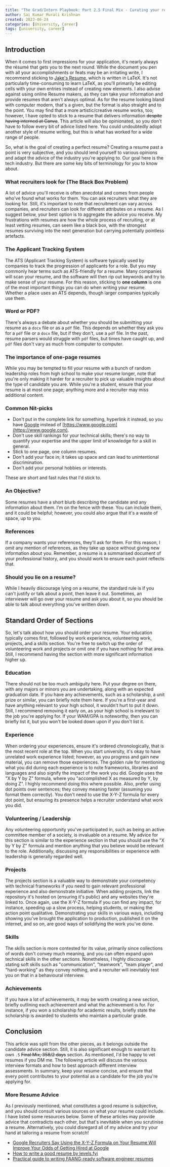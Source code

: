 ```yaml
---
title: "The Grad/Intern Playbook: Part 2.5 Final Mix - Curating your résumé"
author: Sai Kumar Murali Krishnan
created: 2023-06-24
categories: [University, Career]
tags: [university, career]
---
```



## Introduction

When it comes to first impressions for your application, it's nearly always the résumé that gets you to the next round. While the document you pen with all your accomplishments or feats may be an irritating write, I recommend sticking to [Jake's Resume](https://www.overleaf.com/latex/templates/jakes-resume/syzfjbzwjncs), which is written in LaTeX. It's not particularly time-consuming to learn LaTeX, as you'll primarily be editing cells with your own entries instead of creating new elements. I also advise against using online Resume makers, as they can take your information and provide resumes that aren't always optimal. As for the resume looking bland with computer modern, that's a given, but the format is also straight and to the point. You may find that a more artistic/creative resume works, too; however, I have opted to stick to a resume that delivers information ~~despite having interned at Canva~~. This article will also be opinionated, so you don't have to follow every bit of advice listed here. You could undoubtedly adopt another style of resume writing, but this is what has worked for a wide range of people.

So, what is the goal of creating a perfect resume? Creating a resume past a point is very subjective, and you should lend yourself to various opinions and adapt the advice of the industry you're applying to. Our goal here is the tech industry. But there are some key bits of terminology for you to know about.

### What recruiters look for (The Black Box Problem)

A lot of advice you'll receive is often anecdotal and comes from people who've found what works for them. You can ask recruiters what they are looking for. Still, it's important to note that recruitment can vary across companies, and recruiters can look for different attributes on a resume. As I suggest below, your best option is to aggregate the advice you receive. My frustrations with resumes are how the whole process of recruiting, or at least vetting resumes, can seem like a black box, with the strongest resumes surviving into the next generation but carrying potentially pointless artefacts.

### The Applicant Tracking System
 
The ATS (Applicant Tracking System) is software typically used by companies to track the progression of applicants for a role. But you may commonly hear terms such as ATS-friendly for a resume. Many companies will scan your resume, and the software will then rip out keywords and try to make sense of your resume. For this reason, sticking to **one column** is one of the most important things you can do when writing your resume. Whether a place uses an ATS depends, though larger companies typically use them.

### Word or PDF?

There's always a debate about whether you should be submitting your resume as a `docx` file or as a `pdf` file. This depends on whether they ask you for a `pdf` file or a `docx` file, but if they don't, use a `pdf` file. In the past, resume parsers would struggle with `pdf` files, but times have caught up, and `pdf` files don't vary as much from computer to computer. 

### The importance of one-page resumes

While you may be tempted to fill your resume with a bunch of random leadership roles from high school to make your resume longer, note that you're only making it harder for a recruiter to pick up valuable insights about the type of candidate you are. While you're a student, ensure that your resume is at most one page; anything more and a recruiter may miss additional content. 

### Common Nit-picks

- Don't put in the complete link for something, hyperlink it instead, so you have [Google](https://www.google.com) instead of [https://www.google.com](https://www.google.com).
- Don't use skill rankings for your technical skills; there's no way to quantify your expertise and the upper limit of knowledge for a skill in general.
- Stick to one page, one column resumes.
- Don't add your face in; it takes up space and can lead to unintentional discrimination.
- Don't add your personal hobbies or interests. 

These are short and fast rules that I'd stick to.

### An Objective?

Some resumes have a short blurb describing the candidate and any information about them. I'm on the fence with these. You can include them, and it could be helpful; however, you could also argue that it's a waste of space, up to you.

### References

If a company wants your references, they'll ask for them. For this reason, I omit any mention of references, as they take up space without giving new information about you. Remember, a resume is a summarised document of your professional history, and you should work to ensure each point reflects that.

### Should you lie on a resume?

While I heavily discourage lying on a resume, the standard rule is if you can't justify or talk about a point, then leave it out. Sometimes, an interviewer will go over your resume and ask you about it, so you should be able to talk about everything you've written down.


## Standard Order of Sections

So, let's talk about how you should order your resume. Your education typically comes first, followed by work experience, volunteering work, projects, and a skills section. You're free to switch up the order of volunteering work and projects or omit one if you have nothing for that area. Still, I recommend having the section with more significant information higher up.

### Education

There should not be too much ambiguity here. Put your degree on there, with any majors or minors you are undertaking, along with an expected graduation date. If you have any achievements, such as a scholarship, a unit prize or similar, you can briefly note them here. If you're a first-year and have anything relevant to your high school, it wouldn't hurt to put it down. Still, I recommend removing it early on, as your high school is irrelevant to the job you're applying for. If your WAM/GPA is noteworthy, then you can briefly list it, but you won't be looked down upon if you don't list it.

### Experience 

When ordering your experiences, ensure it's ordered chronologically, that is the most recent role at the top. When you start university, it's okay to have unrelated work experience listed; however, as you progress and gain new material, you can remove those experiences. The golden rule for mentioning what you did during each experience is to note frameworks, libraries and languages and also signify the impact of the work you did. Google uses the "X by Y by Z" formula, where you "accomplished X as measured by Y, by doing Z". I highly recommend doing this where possible. Also, prefer using dot points over sentences; they convey meaning faster (assuming you format them correctly). You don't need to use the X-Y-Z formula for every dot point, but ensuring its presence helps a recruiter understand what work you did.


### Volunteering / Leadership

Any volunteering opportunity you've participated in, such as being an active committee member of a society, is invaluable on a resume. My advice for this section is similar to the experience section in that you should use the "X by Y by Z" formula and mention anything that you believe would be relevant to the role. Additionally, discussing any responsibilities or experience with leadership is generally regarded well.


### Projects

The projects section is a valuable way to demonstrate your competency with technical frameworks if you need to gain relevant professional experience and also demonstrate initiative. When adding projects, link the repository it's hosted on (ensuring it's public) and any websites they're linked to. Once again, use the X-Y-Z formula if you can find any impact, for instance, speeding up a slow process, helping students, or making the action point qualitative. Demonstrating your skills in various ways, including showing you've brought the application to production, published it on the internet, and so on, are good ways of solidifying the work you've done.


### Skills 

The skills section is more contested for its value, primarily since collections of words don't convey much meaning, and you can often expand upon technical skills in the other sections. Nonetheless, I highly discourage stating soft skills such as "communication", "teamwork", "team player", and "hard-working" as they convey nothing, and a recruiter will inevitably test you on that in a behavioural interview.

### Achievements

If you have a lot of achievements, it may be worth creating a new section, briefly outlining each achievement and what the achievement is for. For instance, if you won a scholarship for academic results, briefly state the scholarship is awarded to students who maintain a particular grade. 

## Conclusion

This article was split from the other pieces, as it belongs outside the candidate advice section. Still, it is also significant enough to warrant its own `.5` ~~Final Mix, 358/2 days~~ section. As mentioned, I'd be happy to vet resumes if you DM me. The following article will discuss the various interview formats and how to best approach different interview assessments. In summary, keep your resume concise, and ensure that every point contributes to your potential as a candidate for the job you're applying for.

### More Resume Advice

As I previously mentioned, what constitutes a good resume is subjective, and you should consult various sources on what your resume could include. I have listed some resources below. Some of these articles may provide advice that contradicts each other, but that's inevitable when you scrutinise a resume. Alternatively, you could disregard all of my advice and try your hand at tailoring a resume from scratch!

- [Google Recruiters Say Using the X-Y-Z Formula on Your Resume Will Improve Your Odds of Getting Hired at Google](https://www.inc-aus.com/bill-murphy-jr/google-recruiters-say-these-5-resume-tips-including-x-y-z-formula-will-improve-your-odds-of-getting-hired-at-google.html)
- [How to write a good resume by levels.fyi](https://www.levels.fyi/blog/how-to-write-a-good-resume.html)
- [Practical guide to writing FAANG-ready software engineer resumes](https://www.techinterviewhandbook.org/resume/)